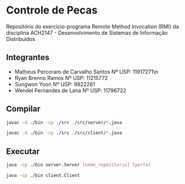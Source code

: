 # Controle de Pecas
Repositório do exercício-programa Remote Method Invocation (RMI) da disciplina ACH2147 - Desenvolvimento de Sistemas de Informação Distribuídos
## Integrantes
* Matheus Percoraro de Carvalho Santos    Nº USP: 11917271\n 
* Ryan Brenno Ramos                       Nº USP: 11215772 
* Sungwon Yoon                            Nº USP: 9822261 
* Wendel Fernandes de Lana                Nº USP: 11796722

## Compilar
```sh
javac -d ./bin -cp ./src ./src/server/*.java
```
```sh
javac -d ./bin -cp ./src ./src/client/*.java
```

## Executar
```sh
java -cp ./bin server.Server [nome_repositorio] [porta]
```
```sh
java -cp ./bin client.Client
```
